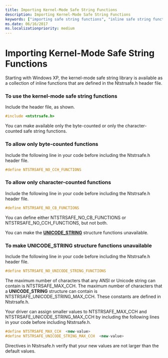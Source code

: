 ```yaml
---
title: Importing Kernel-Mode Safe String Functions
description: Importing Kernel-Mode Safe String Functions
keywords: ["importing safe string functions", "inline safe string function versions WDK kernel", "library safe string function versions WDK kernel", "byte-counted functions WDK kernel", "character-counted functions WDK kernel", "safe string functions WDK"]
ms.date: 06/16/2017
ms.localizationpriority: medium
---
```


# Importing Kernel-Mode Safe String Functions





Starting with Windows XP, the kernel-mode safe string library is available as a collection of inline functions that are defined in the Ntstrsafe.h header file.

### <a href="" id="to-use-the-inline-versions-of-the-kernel-mode--safe-string-functions"></a>To use the kernel-mode safe string functions

Include the header file, as shown.

```cpp
#include <ntstrsafe.h>
```

You can make available only the byte-counted or only the character-counted safe string functions.

### To allow only byte-counted functions

Include the following line in your code before including the Ntstrsafe.h header file.

```cpp
#define NTSTRSAFE_NO_CCH_FUNCTIONS
```

### To allow only character-counted functions

Include the following line in your code before including the Ntstrsafe.h header file.

```cpp
#define NTSTRSAFE_NO_CB_FUNCTIONS
```

You can define either NTSTRSAFE\_NO\_CB\_FUNCTIONS or NTSTRSAFE\_NO\_CCH\_FUNCTIONS, but not both.

You can make the [**UNICODE\_STRING**](/windows-hardware/drivers/ddi/wudfwdm/ns-wudfwdm-_unicode_string) structure functions unavailable.

### <a href="" id="to-make-unicode-string-structure-functions-unavailable"></a>To make UNICODE\_STRING structure functions unavailable

Include the following line in your code before including the Ntstrsafe.h header file.

```cpp
#define NTSTRSAFE_NO_UNICODE_STRING_FUNCTIONS
```

The maximum number of characters that any ANSI or Unicode string can contain is NTSTRSAFE\_MAX\_CCH. The maximum number of characters that a **UNICODE\_STRING** structure can contain is NTSTRSAFE\_UNICODE\_STRING\_MAX\_CCH. These constants are defined in Ntstrsafe.h.

Your driver can assign smaller values to NTSTRSAFE\_MAX\_CCH and NTSTRSAFE\_UNICODE\_STRING\_MAX\_CCH by including the following lines in your code before including Ntstrsafe.h.

```cpp
#define NTSTRSAFE_MAX_CCH  <new-value>
#define NTSTRSAFE_UNICODE_STRING_MAX_CCH  <new-value>
```

Directives in Ntstrsafe.h verify that your new values are not larger than the default values.

 

